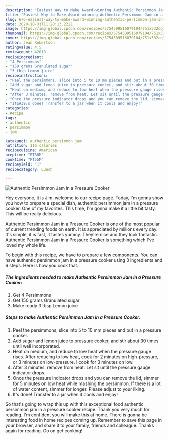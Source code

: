 ```yaml
---
description: "Easiest Way to Make Award-winning Authentic Persimmon Jam in a Pressure Cooker"
title: "Easiest Way to Make Award-winning Authentic Persimmon Jam in a Pressure Cooker"
slug: 676-easiest-way-to-make-award-winning-authentic-persimmon-jam-in-a-pressure-cooker
date: 2020-10-31T11:20:13.222Z
image: https://img-global.cpcdn.com/recipes/5754509516079104/751x532cq70/authentic-persimmon-jam-in-a-pressure-cooker-recipe-main-photo.jpg
thumbnail: https://img-global.cpcdn.com/recipes/5754509516079104/751x532cq70/authentic-persimmon-jam-in-a-pressure-cooker-recipe-main-photo.jpg
cover: https://img-global.cpcdn.com/recipes/5754509516079104/751x532cq70/authentic-persimmon-jam-in-a-pressure-cooker-recipe-main-photo.jpg
author: Jean Robertson
ratingvalue: 4.5
reviewcount: 42018
recipeingredient:
- "4 Persimmons"
- "150 grams Granulated sugar"
- "3 tbsp Lemon juice"
recipeinstructions:
- "Peel the persimmons, slice into 5 to 10 mm pieces and put in a pressure cooker."
- "Add sugar and lemon juice to pressure cooker, and stir about 30 times until well incorporated."
- "Heat on medium, and reduce to low heat when the pressure gauge rises. After reducing to low heat, cook for 2 minutes on high-pressure, or 3 minutes on low-pressure. I cook for 3 minutes on low."
- "After 3 minutes, remove from heat. Let sit until the pressure gauge indicator drops."
- "Once the pressure indicator drops and you can remove the lid, simmer for 5 minutes on low heat while mashing the persimmon. If there is a lot of water content, simmer for longer. Please adjust to your liking."
- "It&#39;s done! Transfer to a jar when it cools and enjoy!"
categories:
- Recipe
tags:
- authentic
- persimmon
- jam

katakunci: authentic persimmon jam 
nutrition: 116 calories
recipecuisine: American
preptime: "PT38M"
cooktime: "PT55M"
recipeyield: "1"
recipecategory: Lunch

---
```



![Authentic Persimmon Jam in a Pressure Cooker](https://img-global.cpcdn.com/recipes/5754509516079104/751x532cq70/authentic-persimmon-jam-in-a-pressure-cooker-recipe-main-photo.jpg)

Hey everyone, it is Jim, welcome to our recipe page. Today, I'm gonna show you how to prepare a special dish, authentic persimmon jam in a pressure cooker. One of my favorites. This time, I'm gonna make it a little bit tasty. This will be really delicious.

Authentic Persimmon Jam in a Pressure Cooker is one of the most popular of current trending foods on earth. It is appreciated by millions every day. It's simple, it is fast, it tastes yummy. They're nice and they look fantastic. Authentic Persimmon Jam in a Pressure Cooker is something which I've loved my whole life.




To begin with this recipe, we have to prepare a few components. You can have authentic persimmon jam in a pressure cooker using 3 ingredients and 6 steps. Here is how you cook that.

<!--inarticleads1-->

##### The ingredients needed to make Authentic Persimmon Jam in a Pressure Cooker:

1. Get 4 Persimmons
1. Get 150 grams Granulated sugar
1. Make ready 3 tbsp Lemon juice




<!--inarticleads2-->

##### Steps to make Authentic Persimmon Jam in a Pressure Cooker:

1. Peel the persimmons, slice into 5 to 10 mm pieces and put in a pressure cooker.
1. Add sugar and lemon juice to pressure cooker, and stir about 30 times until well incorporated.
1. Heat on medium, and reduce to low heat when the pressure gauge rises. After reducing to low heat, cook for 2 minutes on high-pressure, or 3 minutes on low-pressure. I cook for 3 minutes on low.
1. After 3 minutes, remove from heat. Let sit until the pressure gauge indicator drops.
1. Once the pressure indicator drops and you can remove the lid, simmer for 5 minutes on low heat while mashing the persimmon. If there is a lot of water content, simmer for longer. Please adjust to your liking.
1. It&#39;s done! Transfer to a jar when it cools and enjoy!




So that's going to wrap this up with this exceptional food authentic persimmon jam in a pressure cooker recipe. Thank you very much for reading. I'm confident you will make this at home. There is gonna be interesting food in home recipes coming up. Remember to save this page in your browser, and share it to your family, friends and colleague. Thanks again for reading. Go on get cooking!
